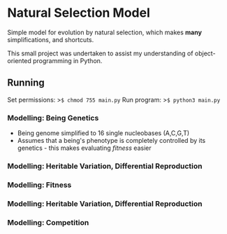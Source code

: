 # Natural Selection Model
Simple model for evolution by natural selection, which makes **many** simplifications, and shortcuts.

This small project was undertaken to assist my understanding of object-oriented programming in Python.

## Running
Set permissions: >```$ chmod 755 main.py```
Run program: >```$ python3 main.py```

### Modelling: Being Genetics
* Being genome simplified to 16 single nucleobases (A,C,G,T)
* Assumes that a being's phenotype is completely controlled by its genetics - this makes evaluating *fitness* easier

### Modelling: Heritable Variation, Differential Reproduction

### Modelling: Fitness

### Modelling: Heritable Variation, Differential Reproduction

### Modelling: Competition

